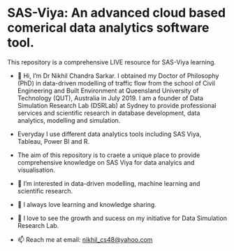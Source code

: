 # SAS-Viya: An advanced cloud based comerical data analytics software tool.

This repository is a comprehensive LIVE resource for SAS-Viya learning.

- 👋 Hi, I’m Dr Nikhil Chandra Sarkar. I obtained my Doctor of Philosophy (PhD) in data-driven modelling of traffic flow from the school of Civil Engineering and Built Environment at Queensland University of Technology (QUT), Australia in July 2019. I am a founder of Data Simulation Research Lab (DSRLab) at Sydney to provide professional services and scientific research in database development, data analytics, modelling and simulation.
- Everyday I use different data analytics tools including SAS Viya, Tableau, Power BI and R.
- The aim of this repository is to craete a unique place to provide comprehensive knowledge on SAS Viya for data analyics and visualisation.

- 👀 I’m interested in data-driven modelling, machine learning and scientific research.
- 🌱 I always love learning and knowledge sharing.
- 💞️ I love to see the growth and sucess on my initiative for Data Simulation Research Lab.
- 📫 Reach me at email: nikhil_cs48@yahoo.com

<!---
NikhilChandraSarkar/NikhilChandraSarkar is a ✨ special ✨ repository because its `README.md` (this file) appears on your GitHub profile.
You can click the Preview link to take a look at your changes.
--->
